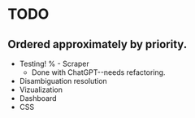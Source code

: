 # TODO
## Ordered approximately by priority.

- Testing!
% - Scraper
  - Done with ChatGPT--needs refactoring.
- Disambiguation resolution
- Vizualization
- Dashboard
- CSS
